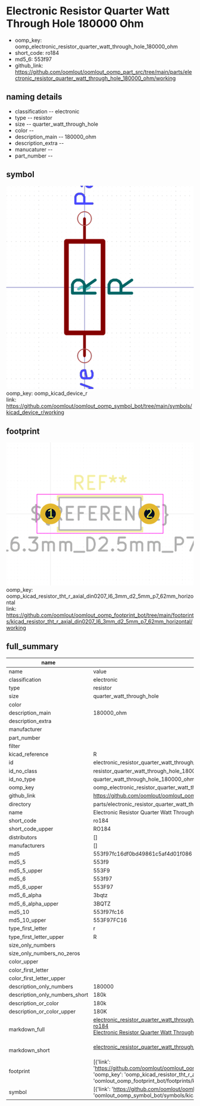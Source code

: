 # Electronic Resistor Quarter Watt Through Hole 180000 Ohm

  
* oomp_key: oomp_electronic_resistor_quarter_watt_through_hole_180000_ohm 
* short_code: ro184
* md5_6: 553f97  
* github_link: https://github.com/oomlout/oomlout_oomp_part_src/tree/main/parts/electronic_resistor_quarter_watt_through_hole_180000_ohm/working  
## naming details
* classification -- electronic
* type -- resistor
* size -- quarter_watt_through_hole
* color -- 
* description_main -- 180000_ohm
* description_extra -- 
* manucaturer -- 
* part_number -- 



## symbol

![](symbol/0/working/working_600.png)  
oomp_key: oomp_kicad_device_r  
link: https://github.com/oomlout/oomlout_oomp_symbol_bot/tree/main/symbols/kicad_device_r/working  

## footprint

![](footprint/0/working/working_600.png)  
oomp_key: oomp_kicad_resistor_tht_r_axial_din0207_l6_3mm_d2_5mm_p7_62mm_horizontal  
link: https://github.com/oomlout/oomlout_oomp_footprint_bot/tree/main/footprints/kicad_resistor_tht_r_axial_din0207_l6_3mm_d2_5mm_p7_62mm_horizontal/working  

## full_summary
| name | value | 
| --- | --- | 
| name | value | 
| classification | electronic | 
| type | resistor | 
| size | quarter_watt_through_hole | 
| color |  | 
| description_main | 180000_ohm | 
| description_extra |  | 
| manufacturer |  | 
| part_number |  | 
| filter |  | 
| kicad_reference | R | 
| id | electronic_resistor_quarter_watt_through_hole_180000_ohm | 
| id_no_class | resistor_quarter_watt_through_hole_180000_ohm | 
| id_no_type | quarter_watt_through_hole_180000_ohm | 
| oomp_key | oomp_electronic_resistor_quarter_watt_through_hole_180000_ohm | 
| github_link | https://github.com/oomlout/oomlout_oomp_part_src/tree/main/parts/electronic_resistor_quarter_watt_through_hole_180000_ohm/working | 
| directory | parts/electronic_resistor_quarter_watt_through_hole_180000_ohm | 
| name | Electronic Resistor Quarter Watt Through Hole 180000 Ohm | 
| short_code | ro184 | 
| short_code_upper | RO184 | 
| distributors | [] | 
| manufacturers | [] | 
| md5 | 553f97fc16df0bd49861c5af4d01f086 | 
| md5_5 | 553f9 | 
| md5_5_upper | 553F9 | 
| md5_6 | 553f97 | 
| md5_6_upper | 553F97 | 
| md5_6_alpha | 3bqtz | 
| md5_6_alpha_upper | 3BQTZ | 
| md5_10 | 553f97fc16 | 
| md5_10_upper | 553F97FC16 | 
| type_first_letter | r | 
| type_first_letter_upper | R | 
| size_only_numbers |  | 
| size_only_numbers_no_zeros |  | 
| color_upper |  | 
| color_first_letter |  | 
| color_first_letter_upper |  | 
| description_only_numbers | 180000 | 
| description_only_numbers_short | 180k | 
| description_or_color | 180k | 
| description_or_color_upper | 180K | 
| markdown_full | [electronic_resistor_quarter_watt_through_hole_180000_ohm](https://github.com/oomlout/oomlout_oomp_part_src/tree/main/parts/electronic_resistor_quarter_watt_through_hole_180000_ohm/working)<br>[ro184](https://github.com/oomlout/oomlout_oomp_part_src/tree/main/parts/electronic_resistor_quarter_watt_through_hole_180000_ohm/working)<br>[Electronic Resistor Quarter Watt Through Hole 180000 Ohm](https://github.com/oomlout/oomlout_oomp_part_src/tree/main/parts/electronic_resistor_quarter_watt_through_hole_180000_ohm/working)<br><br> | 
| markdown_short | [electronic_resistor_quarter_watt_through_hole_180000_ohm](https://github.com/oomlout/oomlout_oomp_part_src/tree/main/parts/electronic_resistor_quarter_watt_through_hole_180000_ohm/working)<br><br> | 
| footprint | [{'link': 'https://github.com/oomlout/oomlout_oomp_footprint_bot/tree/main/foootprntss/kicad_resistor_tht_r_axial_din0207_l6_3mm_d2_5mm_p7_62mm_horizontal', 'oomp_key': 'oomp_kicad_resistor_tht_r_axial_din0207_l6_3mm_d2_5mm_p7_62mm_horizontal', 'directory': 'oomlout_oomp_footprint_bot/footprints/kicad_resistor_tht_r_axial_din0207_l6_3mm_d2_5mm_p7_62mm_horizontal//working/working.kicad_mod'}] | 
| symbol | [{'link': 'https://github.com/oomlout/oomlout_oomp_symbol_bot/tree/main/symbols/kicad_device_r', 'oomp_key': 'oomp_kicad_device_r', 'directory': 'oomlout_oomp_symbol_bot/symbols/kicad_device_r//working/working.kicad_sym'}] | 

